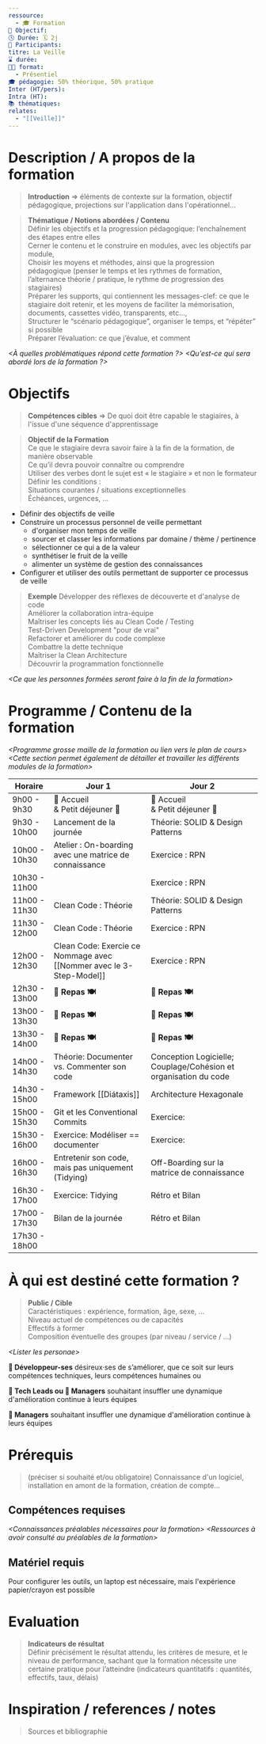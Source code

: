 ```yaml
---
ressource:
  - 🎓 Formation
🎯 Objectif: 
🕓 Durée: 🗓️ 2j
👥 Participants: 
titre: La Veille
⌛ durée: 
🧑‍🏫 format:
  - Présentiel
🎓 pédagogie: 50% théorique, 50% pratique
Inter (HT/pers): 
Intra (HT): 
📚 thématiques: 
relates:
  - "[[Veille]]"
---
```

# Description / A propos de la formation

> **Introduction**
> => éléments de contexte sur la formation, objectif pédagogique, projections sur l'application dans l'opérationnel…

> **Thématique / Notions abordées / Contenu**  
> Définir les objectifs et la progression pédagogique: l’enchaînement des étapes entre elles  
> Cerner le contenu et le construire en modules, avec les objectifs par module,  
> Choisir les moyens et méthodes, ainsi que la progression pédagogique (penser le temps et les rythmes de formation, l’alternance théorie / pratique, le rythme de progression des stagiaires)  
> Préparer les supports, qui contiennent les messages-clef: ce que le stagiaire doit retenir, et les moyens de faciliter la mémorisation, documents, cassettes vidéo, transparents, etc...,  
> Structurer le “scénario pédagogique”, organiser le temps, et “répéter” si possible  
> Préparer l’évaluation: ce que j’évalue, et comment

_<À quelles problématiques répond cette formation ?>_
_<Qu’est-ce qui sera abordé lors de la formation ?>_

# Objectifs

> **Compétences cibles**
> => De quoi doit être capable le stagiaires, à l'issue d'une séquence d'apprentissage

> **Objectif de la Formation**  
> Ce que le stagiaire devra savoir faire à la fin de la formation, de manière observable  
> Ce qu’il devra pouvoir connaître ou comprendre  
> Utiliser des verbes dont le sujet est « le stagiaire » et non le formateur  
> Définir les conditions :  
> Situations courantes / situations exceptionnelles  
> Échéances, urgences, …

- Définir des objectifs de veille
- Construire un processus personnel de veille permettant
	- d'organiser mon temps de veille
	- sourcer et classer les informations par domaine / thème / pertinence 
	- sélectionner ce qui a de la valeur
	- synthétiser le fruit de la veille
	- alimenter un système de gestion des connaissances
- Configurer et utiliser des outils permettant de supporter ce processus de veille

> **Exemple**
> Développer des réflexes de découverte et d'analyse de code  
> Améliorer la collaboration intra-équipe  
> Maîtriser les concepts liés au Clean Code / Testing  
> Test-Driven Development "pour de vrai"  
> Refactorer et améliorer du code complexe  
> Combattre la dette technique  
> Maîtriser la Clean Architecture  
> Découvrir la programmation fonctionnelle

_<Ce que les personnes formées seront faire à la fin de la formation>_

# Programme / Contenu de la formation

_\<Programme grosse maille de la formation ou lien vers le plan de cours>_
_\<Cette section permet également de détailler et travailler les différents modules de la formation>_

| Horaire       | Jour 1                                                              | Jour 2                                                           |
| ------------- | ------------------------------------------------------------------- | ---------------------------------------------------------------- |
| 9h00 - 9h30   | 👋 Accueil <br>& Petit déjeuner 🥐                                  | 👋 Accueil <br>& Petit déjeuner 🥐                               |
| 9h30 - 10h00  | Lancement de la journée                                             | Théorie: SOLID & Design Patterns                                 |
| 10h00 - 10h30 | Atelier : On-boarding avec une matrice de connaissance              | Exercice : RPN                                                   |
| 10h30 - 11h00 |                                                                     | Exercice : RPN                                                   |
| 11h00 - 11h30 | Clean Code : Théorie                                                | Théorie: SOLID & Design Patterns                                 |
| 11h30 - 12h00 | Clean Code : Théorie                                                | Exercice : RPN                                                   |
| 12h00 - 12h30 | Clean Code: Exercie ce Nommage avec [[Nommer avec le 3-Step-Model]] | Exercice : RPN                                                   |
| 12h30 - 13h00 | **🍕 Repas 🍽️**                                                    | **🍕 Repas 🍽️**                                                 |
| 13h00 - 13h30 | **🍕 Repas 🍽️**                                                    | **🍕 Repas 🍽️**                                                 |
| 13h30 - 14h00 | **🍕 Repas 🍽️**                                                    | **🍕 Repas 🍽️**                                                 |
| 14h00 - 14h30 | Théorie: Documenter vs. Commenter son code                          | Conception Logicielle; Couplage/Cohésion et organisation du code |
| 14h30 - 15h00 | Framework [[Diátaxis]]                                              | Architecture Hexagonale                                          |
| 15h00 - 15h30 | Git et les Conventional Commits                                     | Exercice:                                                        |
| 15h30 - 16h00 | Exercice: Modéliser == documenter                                   | Exercice:                                                        |
| 16h00 - 16h30 | Entretenir son code, mais pas uniquement (Tidying)                  | Off-Boarding sur la matrice de connaissance                      |
| 16h30 - 17h00 | Exercice: Tidying                                                   | Rétro et Bilan                                                   |
| 17h00 - 17h30 | Bilan de la journée                                                 | Rétro et Bilan                                                   |
| 17h30 - 18h00 |                                                                     |                                                                  |
# À qui est destiné cette formation ?

> **Public / Cible**  
> Caractéristiques : expérience, formation, âge, sexe, …  
> Niveau actuel de compétences ou de capacités  
> Effectifs à former  
> Composition éventuelle des groupes (par niveau / service / …)

_\<Lister les personae>_

**📌 Développeur-ses**
désireux·ses de s’améliorer, que ce soit sur leurs compétences techniques, leurs compétences humaines ou 

**📌 Tech Leads ou 📌 Managers**
souhaitant insuffler une dynamique d'amélioration continue à leurs équipes

**📌 Managers**
souhaitant insuffler une dynamique d'amélioration continue à leurs équipes
# Prérequis

> (préciser si souhaité et/ou obligatoire)
> Connaissance d'un logiciel, installation en amont de la formation, création de compte…

## Compétences requises

_\<Connaissances préalables nécessaires pour la formation>_
_\<Ressources à avoir consulté au préalables de la formation>_

## Matériel requis

Pour configurer les outils, un laptop est nécessaire, mais l'expérience papier/crayon est possible

# Evaluation

> **Indicateurs de résultat**  
> Définir précisément le résultat attendu, les critères de mesure, et le niveau de performance, sachant que la formation nécessite une certaine pratique pour l’atteindre (indicateurs quantitatifs : quantités, effectifs, taux, délais)

# Inspiration / references / notes

> Sources  et bibliographie